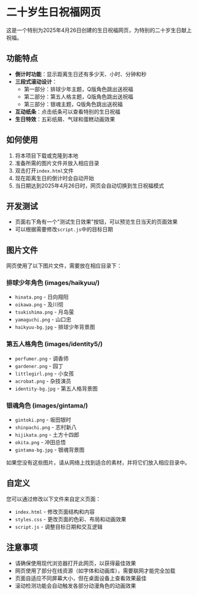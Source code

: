 # 二十岁生日祝福网页

这是一个特别为2025年4月26日创建的生日祝福网页，为特别的二十岁生日献上祝福。

## 功能特点

- **倒计时功能**：显示距离生日还有多少天、小时、分钟和秒
- **三段式滚动设计**：
  - 第一部分：排球少年主题，Q版角色跳出送祝福
  - 第二部分：第五人格主题，Q版角色跳出送祝福
  - 第三部分：银魂主题，Q版角色跳出送祝福
- **互动纸条**：点击纸条可以查看特别的生日祝福
- **生日特效**：五彩纸屑、气球和蛋糕动画效果

## 如何使用

1. 将本项目下载或克隆到本地
2. 准备所需的图片文件并放入相应目录
3. 双击打开`index.html`文件
4. 现在距离生日的倒计时会自动开始
5. 当日期达到2025年4月26日时，网页会自动切换到生日祝福模式

## 开发测试

- 页面右下角有一个"测试生日效果"按钮，可以预览生日当天的页面效果
- 可以根据需要修改`script.js`中的目标日期

## 图片文件

网页使用了以下图片文件，需要放在相应目录下：

### 排球少年角色 (images/haikyuu/)
- `hinata.png` - 日向翔阳
- `oikawa.png` - 及川彻
- `tsukishima.png` - 月岛萤
- `yamaguchi.png` - 山口忠
- `haikyuu-bg.jpg` - 排球少年背景图

### 第五人格角色 (images/identity5/)
- `perfumer.png` - 调香师
- `gardener.png` - 园丁
- `littlegirl.png` - 小女孩
- `acrobat.png` - 杂技演员
- `identity-bg.jpg` - 第五人格背景图

### 银魂角色 (images/gintama/)
- `gintoki.png` - 坂田银时
- `shinpachi.png` - 志村新八
- `hijikata.png` - 土方十四郎
- `okita.png` - 冲田总悟
- `gintama-bg.jpg` - 银魂背景图

如果您没有这些图片，请从网络上找到适合的素材，并将它们放入相应目录中。

## 自定义

您可以通过修改以下文件来自定义页面：

- `index.html` - 修改页面结构和内容
- `styles.css` - 更改页面的色彩、布局和动画效果
- `script.js` - 调整目标日期和交互逻辑

## 注意事项

- 请确保使用现代浏览器打开此网页，以获得最佳效果
- 网页使用了部分在线资源（如字体和动画库），需要联网才能完全加载
- 页面自适应不同屏幕大小，但在桌面设备上查看效果最佳
- 滚动检测功能会自动触发各部分动漫角色的动画效果 
